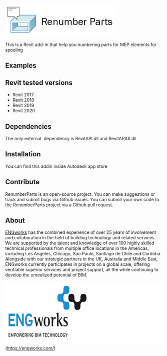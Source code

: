 ![](https://github.com/ENGworks-DEV/RenumberParts/blob/master/RenumberParts/Resources/LogoAndName-01.jpg)

This is a Revit add-in that help you numbering parts for MEP elements for spooling

## Examples


## Revit tested versions

* Revit 2017
* Revit 2018
* Revit 2019
* Revit 2020

## Dependencies

The only externaL dependency is RevitAPI.dll and RevitAPIUI.dll

## Installation

You can find this addin inside Autodesk app store

## Contribute ##

RenumberParts is an open-source project. You can make suggestions or track and submit bugs via Github issues.  You can submit your own code to the RenumberParts project via a Github pull request.

## About ##

[ENGworks](https://engworks.com/) has the combined experience of over 25 years of involvement and collaboration in the field of building technology and related services. We are supported by the talent and knowledge of over 100 highly skilled technical professionals from multiple office locations in the Americas, including Los Angeles, Chicago, Sao Paulo, Santiago de Chile and Cordoba. Alongside with our strategic partners in the UK, Australia and Middle East, ENGworks currently participates in projects on a global scale, offering verifiable superior services and project support, all the while continuing to develop the unrealized potential of BIM.

<img src="https://github.com/ENGworks-DEV/RenumberParts/blob/master/RenumberParts/Resources/EngLogo-01.png" width="650" height="200">(https://engworks.com/)

